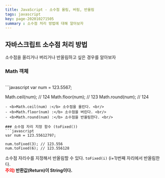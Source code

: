 ```yaml
---
title: JavaScript - 소수점 올림, 버림, 반올림
tags: javascript
key: page-202010271505
summary : 소수점 처리 방법에 대해 알아보자
---
```


## 자바스크립트 소수점 처리 방법
소수점을 올리거나 버리거나 반올림하고 싶은 경우를 알아보자

### Math 객체
<br/>
```javascript
var num = 123.5567;

Math.ceil(num); // 124
Math.floor(num); // 123
Math.round(num); // 124
```
- <b>Math.ceil(num) :</b> 소수점을 올린다. <br/>
- <b>Math.floor(num) :</b> 소수점을 버린다. <br/>
- <b>Math.round(num) :</b> 소수점을 반올림한다. <br/>

### 소수점 자리 지정 함수 (toFixed())
```javascript
var num = 123.55612797;

num.toFixed(3); // 123.556
num.toFixed(6); // 123.556128
```
소수점 자리수를 지정해서 반올림할 수 있다. ```toFixed(i)```  (i+1)번째 자리에서 반올림한다.<br/>
<b><font color="red">주의)</font> 반환값(Return)이 String이다.</b>
<br/><br/><br/><br/>
